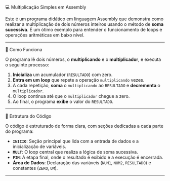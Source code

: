 💻 Multiplicação Simples em Assembly

Este é um programa didático em linguagem Assembly que demonstra como realizar a multiplicação de dois números inteiros usando o método de **soma sucessiva**. É um ótimo exemplo para entender o funcionamento de loops e operações aritméticas em baixo nível.

---

🚀 Como Funciona

O programa lê dois números, o **multiplicando** e o **multiplicador**, e executa o seguinte processo:

1.  **Inicializa** um acumulador (`RESULTADO`) com zero.
2.  **Entra em um loop** que repete a operação `multiplicando` vezes.
3.  A cada repetição, **soma** o `multiplicando` ao `RESULTADO` e **decrementa** o `multiplicador`.
4.  O loop continua até que o `multiplicador` chegue a zero.
5.  Ao final, o programa **exibe** o valor do `RESULTADO`.

---

🧱 Estrutura do Código

O código é estruturado de forma clara, com seções dedicadas a cada parte do programa:

* **`INICIO`**: Seção principal que lida com a entrada de dados e a inicialização de variáveis.
* **`MULT`**: O loop central que realiza a lógica de soma sucessiva.
* **`FIM`**: A etapa final, onde o resultado é exibido e a execução é encerrada.
* **Área de Dados**: Declaração das variáveis (`NUM1`, `NUM2`, `RESULTADO`) e constantes (`ZERO`, `UM`).

---
